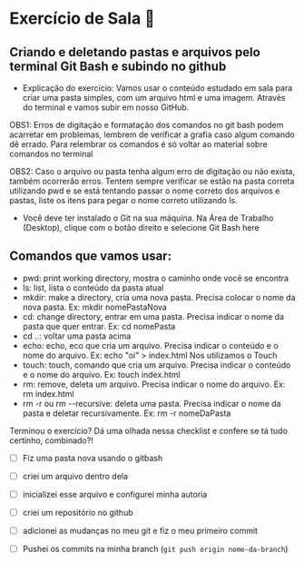 # Exercício de Sala 🏫  

## Criando e deletando pastas e arquivos pelo terminal Git Bash e subindo no github


- Explicação do exercício: Vamos usar o conteúdo estudado em sala para criar uma pasta simples, com um arquivo html e uma imagem. Através do terminal e vamos subir em nosso GitHub.

OBS1: Erros de digitação e formatação dos comandos no git bash podem acarretar em problemas, lembrem de verificar a grafia caso algum comando dê errado. Para relembrar os comandos é só voltar ao material sobre comandos no terminal

OBS2: Caso o arquivo ou pasta tenha algum erro de digitação ou não exista, também ocorrerão erros. Tentem sempre verificar se estão na pasta correta utilizando pwd e se está tentando passar o nome correto dos arquivos e pastas, liste os itens para pegar o nome correto utilizando ls.

- Você deve ter instalado o Git na sua máquina. Na Área de Trabalho (Desktop), clique com o botão direito e selecione Git Bash here

## Comandos que vamos usar:

- pwd: print working directory, mostra o caminho onde você se encontra
- ls: list, lista o conteúdo da pasta atual
- mkdir: make a directory, cria uma nova pasta. Precisa colocar o nome da nova pasta. Ex: mkdir nomePastaNova
- cd: change directory, entrar em uma pasta. Precisa indicar o nome da pasta que quer entrar. Ex: cd nomePasta
- cd ..: voltar uma pasta acima
- echo: echo, eco que cria um arquivo. Precisa indicar o conteúdo e o nome do arquivo. Ex: echo "oi" > index.html Nos utilizamos o Touch
- touch: touch, comando que cria um arquivo. Precisa indicar o conteúdo e o nome do arquivo. Ex: touch index.html
- rm: remove, deleta um arquivo. Precisa indicar o nome do arquivo. Ex: rm index.html
- rm -r ou rm --recursive: deleta uma pasta. Precisa indicar o nome da pasta e deletar recursivamente. Ex: rm -r nomeDaPasta


Terminou o exercício? Dá uma olhada nessa checklist e confere se tá tudo certinho, combinado?!

- [ ] Fiz uma pasta nova usando o gitbash
- [ ] criei um arquivo dentro dela
- [ ] inicializei esse arquivo e configurei minha autoria
- [ ] criei um repositório no github
- [ ] adicionei as mudanças no meu git e fiz o meu primeiro commit
- [ ] Pushei os commits na minha branch (`git push origin nome-da-branch`)

